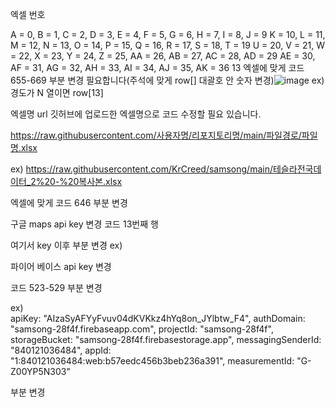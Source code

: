 엑셀 번호 

A = 0, B = 1, C = 2, D = 3, E = 4, F = 5, G = 6, H = 7, I = 8, J = 9
K = 10, L = 11, M = 12, N = 13, O = 14, P = 15, Q = 16, R = 17, S = 18, T = 19
U = 20, V = 21, W = 22, X = 23, Y = 24, Z = 25, AA = 26, AB = 27, AC = 28, AD = 29
AE = 30, AF = 31, AG = 32, AH = 33, AI = 34, AJ = 35, AK = 36
13
엑셀에 맞게 코드 655-669 부분 변경 필요합니다(주석에 맞게 row[] 대괄호 안 숫자 변경)![image](https://github.com/user-attachments/assets/87d481a9-00e4-4ec8-afbf-8f32d12588c4) ex) 경도가 N 열이면 row[13]




엑셀명 url 
깃허브에 업로드한 엑셀명으로 코드 수정할 필요 있습니다.

https://raw.githubusercontent.com/사용자명/리포지토리명/main/파일경로/파일명.xlsx

ex) https://raw.githubusercontent.com/KrCreed/samsong/main/테슬라전국데이터_2%20-%20복사본.xlsx

엑셀에 맞게 코드 646 부분 변경

구글 maps api key 변경
코드 13번째 행

<script src="https://maps.googleapis.com/maps/api/js?key=AIzaSyD8UBtKnkeivt08HnA9nRuqQZ6QIYTVSZ0" async defer></script>

여기서 key 이후 부분 변경 ex) <script src="https://maps.googleapis.com/maps/api/js?key=@@@@@@@@@@@@@@@" async defer></script>

파이어 베이스 api key 변경

코드 523-529 부분 변경

ex)   
      apiKey: "AIzaSyAFYyFvuv04dKVKkz4hYq8on_JYlbtw_F4",
      authDomain: "samsong-28f4f.firebaseapp.com",
      projectId: "samsong-28f4f",
      storageBucket: "samsong-28f4f.firebasestorage.app",
      messagingSenderId: "840121036484",
      appId: "1:840121036484:web:b57eedc456b3beb236a391",
      measurementId: "G-Z00YP5N303"
      
부분 변경



